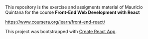 This repository is the exercise and assigments material of Mauricio Quintana for the course **Front-End Web Development with React** 

https://www.coursera.org/learn/front-end-react/

This project was bootstrapped with [Create React App](https://github.com/facebook/create-react-app).
